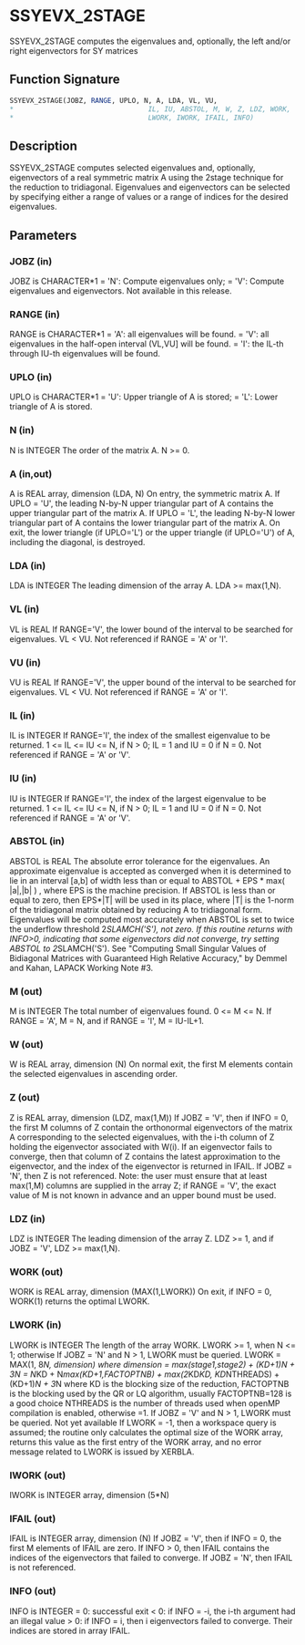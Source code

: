 # SSYEVX_2STAGE

SSYEVX_2STAGE computes the eigenvalues and, optionally, the left and/or right eigenvectors for SY matrices

## Function Signature

```fortran
SSYEVX_2STAGE(JOBZ, RANGE, UPLO, N, A, LDA, VL, VU,
*                                 IL, IU, ABSTOL, M, W, Z, LDZ, WORK,
*                                 LWORK, IWORK, IFAIL, INFO)
```

## Description


 SSYEVX_2STAGE computes selected eigenvalues and, optionally, eigenvectors
 of a real symmetric matrix A using the 2stage technique for
 the reduction to tridiagonal.  Eigenvalues and eigenvectors can be
 selected by specifying either a range of values or a range of indices
 for the desired eigenvalues.

## Parameters

### JOBZ (in)

JOBZ is CHARACTER*1 = 'N': Compute eigenvalues only; = 'V': Compute eigenvalues and eigenvectors. Not available in this release.

### RANGE (in)

RANGE is CHARACTER*1 = 'A': all eigenvalues will be found. = 'V': all eigenvalues in the half-open interval (VL,VU] will be found. = 'I': the IL-th through IU-th eigenvalues will be found.

### UPLO (in)

UPLO is CHARACTER*1 = 'U': Upper triangle of A is stored; = 'L': Lower triangle of A is stored.

### N (in)

N is INTEGER The order of the matrix A. N >= 0.

### A (in,out)

A is REAL array, dimension (LDA, N) On entry, the symmetric matrix A. If UPLO = 'U', the leading N-by-N upper triangular part of A contains the upper triangular part of the matrix A. If UPLO = 'L', the leading N-by-N lower triangular part of A contains the lower triangular part of the matrix A. On exit, the lower triangle (if UPLO='L') or the upper triangle (if UPLO='U') of A, including the diagonal, is destroyed.

### LDA (in)

LDA is INTEGER The leading dimension of the array A. LDA >= max(1,N).

### VL (in)

VL is REAL If RANGE='V', the lower bound of the interval to be searched for eigenvalues. VL < VU. Not referenced if RANGE = 'A' or 'I'.

### VU (in)

VU is REAL If RANGE='V', the upper bound of the interval to be searched for eigenvalues. VL < VU. Not referenced if RANGE = 'A' or 'I'.

### IL (in)

IL is INTEGER If RANGE='I', the index of the smallest eigenvalue to be returned. 1 <= IL <= IU <= N, if N > 0; IL = 1 and IU = 0 if N = 0. Not referenced if RANGE = 'A' or 'V'.

### IU (in)

IU is INTEGER If RANGE='I', the index of the largest eigenvalue to be returned. 1 <= IL <= IU <= N, if N > 0; IL = 1 and IU = 0 if N = 0. Not referenced if RANGE = 'A' or 'V'.

### ABSTOL (in)

ABSTOL is REAL The absolute error tolerance for the eigenvalues. An approximate eigenvalue is accepted as converged when it is determined to lie in an interval [a,b] of width less than or equal to ABSTOL + EPS * max( |a|,|b| ) , where EPS is the machine precision. If ABSTOL is less than or equal to zero, then EPS*|T| will be used in its place, where |T| is the 1-norm of the tridiagonal matrix obtained by reducing A to tridiagonal form. Eigenvalues will be computed most accurately when ABSTOL is set to twice the underflow threshold 2*SLAMCH('S'), not zero. If this routine returns with INFO>0, indicating that some eigenvectors did not converge, try setting ABSTOL to 2*SLAMCH('S'). See "Computing Small Singular Values of Bidiagonal Matrices with Guaranteed High Relative Accuracy," by Demmel and Kahan, LAPACK Working Note #3.

### M (out)

M is INTEGER The total number of eigenvalues found. 0 <= M <= N. If RANGE = 'A', M = N, and if RANGE = 'I', M = IU-IL+1.

### W (out)

W is REAL array, dimension (N) On normal exit, the first M elements contain the selected eigenvalues in ascending order.

### Z (out)

Z is REAL array, dimension (LDZ, max(1,M)) If JOBZ = 'V', then if INFO = 0, the first M columns of Z contain the orthonormal eigenvectors of the matrix A corresponding to the selected eigenvalues, with the i-th column of Z holding the eigenvector associated with W(i). If an eigenvector fails to converge, then that column of Z contains the latest approximation to the eigenvector, and the index of the eigenvector is returned in IFAIL. If JOBZ = 'N', then Z is not referenced. Note: the user must ensure that at least max(1,M) columns are supplied in the array Z; if RANGE = 'V', the exact value of M is not known in advance and an upper bound must be used.

### LDZ (in)

LDZ is INTEGER The leading dimension of the array Z. LDZ >= 1, and if JOBZ = 'V', LDZ >= max(1,N).

### WORK (out)

WORK is REAL array, dimension (MAX(1,LWORK)) On exit, if INFO = 0, WORK(1) returns the optimal LWORK.

### LWORK (in)

LWORK is INTEGER The length of the array WORK. LWORK >= 1, when N <= 1; otherwise If JOBZ = 'N' and N > 1, LWORK must be queried. LWORK = MAX(1, 8*N, dimension) where dimension = max(stage1,stage2) + (KD+1)*N + 3*N = N*KD + N*max(KD+1,FACTOPTNB) + max(2*KD*KD, KD*NTHREADS) + (KD+1)*N + 3*N where KD is the blocking size of the reduction, FACTOPTNB is the blocking used by the QR or LQ algorithm, usually FACTOPTNB=128 is a good choice NTHREADS is the number of threads used when openMP compilation is enabled, otherwise =1. If JOBZ = 'V' and N > 1, LWORK must be queried. Not yet available If LWORK = -1, then a workspace query is assumed; the routine only calculates the optimal size of the WORK array, returns this value as the first entry of the WORK array, and no error message related to LWORK is issued by XERBLA.

### IWORK (out)

IWORK is INTEGER array, dimension (5*N)

### IFAIL (out)

IFAIL is INTEGER array, dimension (N) If JOBZ = 'V', then if INFO = 0, the first M elements of IFAIL are zero. If INFO > 0, then IFAIL contains the indices of the eigenvectors that failed to converge. If JOBZ = 'N', then IFAIL is not referenced.

### INFO (out)

INFO is INTEGER = 0: successful exit < 0: if INFO = -i, the i-th argument had an illegal value > 0: if INFO = i, then i eigenvectors failed to converge. Their indices are stored in array IFAIL.

